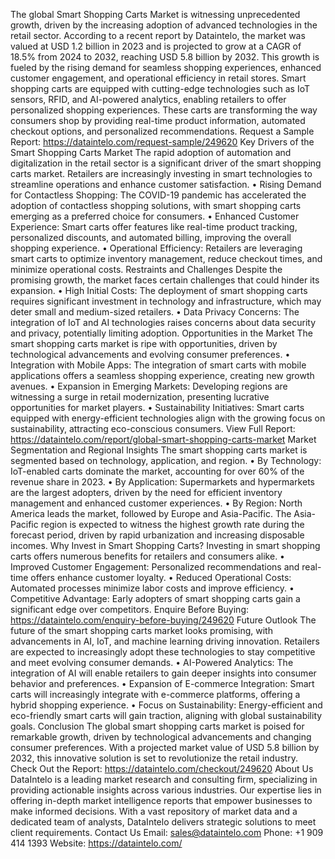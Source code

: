 The global Smart Shopping Carts Market is witnessing unprecedented growth, driven by the increasing adoption of advanced technologies in the retail sector. According to a recent report by Dataintelo, the market was valued at USD 1.2 billion in 2023 and is projected to grow at a CAGR of 18.5% from 2024 to 2032, reaching USD 5.8 billion by 2032. This growth is fueled by the rising demand for seamless shopping experiences, enhanced customer engagement, and operational efficiency in retail stores.
Smart shopping carts are equipped with cutting-edge technologies such as IoT sensors, RFID, and AI-powered analytics, enabling retailers to offer personalized shopping experiences. These carts are transforming the way consumers shop by providing real-time product information, automated checkout options, and personalized recommendations.
Request a Sample Report: https://dataintelo.com/request-sample/249620
Key Drivers of the Smart Shopping Carts Market
The rapid adoption of automation and digitalization in the retail sector is a significant driver of the smart shopping carts market. Retailers are increasingly investing in smart technologies to streamline operations and enhance customer satisfaction.
•	Rising Demand for Contactless Shopping: The COVID-19 pandemic has accelerated the adoption of contactless shopping solutions, with smart shopping carts emerging as a preferred choice for consumers.
•	Enhanced Customer Experience: Smart carts offer features like real-time product tracking, personalized discounts, and automated billing, improving the overall shopping experience.
•	Operational Efficiency: Retailers are leveraging smart carts to optimize inventory management, reduce checkout times, and minimize operational costs.
Restraints and Challenges
Despite the promising growth, the market faces certain challenges that could hinder its expansion.
•	High Initial Costs: The deployment of smart shopping carts requires significant investment in technology and infrastructure, which may deter small and medium-sized retailers.
•	Data Privacy Concerns: The integration of IoT and AI technologies raises concerns about data security and privacy, potentially limiting adoption.
Opportunities in the Market
The smart shopping carts market is ripe with opportunities, driven by technological advancements and evolving consumer preferences.
•	Integration with Mobile Apps: The integration of smart carts with mobile applications offers a seamless shopping experience, creating new growth avenues.
•	Expansion in Emerging Markets: Developing regions are witnessing a surge in retail modernization, presenting lucrative opportunities for market players.
•	Sustainability Initiatives: Smart carts equipped with energy-efficient technologies align with the growing focus on sustainability, attracting eco-conscious consumers.
View Full Report: https://dataintelo.com/report/global-smart-shopping-carts-market
Market Segmentation and Regional Insights
The smart shopping carts market is segmented based on technology, application, and region.
•	By Technology: IoT-enabled carts dominate the market, accounting for over 60% of the revenue share in 2023.
•	By Application: Supermarkets and hypermarkets are the largest adopters, driven by the need for efficient inventory management and enhanced customer experiences.
•	By Region: North America leads the market, followed by Europe and Asia-Pacific. The Asia-Pacific region is expected to witness the highest growth rate during the forecast period, driven by rapid urbanization and increasing disposable incomes.
Why Invest in Smart Shopping Carts?
Investing in smart shopping carts offers numerous benefits for retailers and consumers alike.
•	Improved Customer Engagement: Personalized recommendations and real-time offers enhance customer loyalty.
•	Reduced Operational Costs: Automated processes minimize labor costs and improve efficiency.
•	Competitive Advantage: Early adopters of smart shopping carts gain a significant edge over competitors.
Enquire Before Buying: https://dataintelo.com/enquiry-before-buying/249620
Future Outlook
The future of the smart shopping carts market looks promising, with advancements in AI, IoT, and machine learning driving innovation. Retailers are expected to increasingly adopt these technologies to stay competitive and meet evolving consumer demands.
•	AI-Powered Analytics: The integration of AI will enable retailers to gain deeper insights into consumer behavior and preferences.
•	Expansion of E-commerce Integration: Smart carts will increasingly integrate with e-commerce platforms, offering a hybrid shopping experience.
•	Focus on Sustainability: Energy-efficient and eco-friendly smart carts will gain traction, aligning with global sustainability goals.
Conclusion
The global smart shopping carts market is poised for remarkable growth, driven by technological advancements and changing consumer preferences. With a projected market value of USD 5.8 billion by 2032, this innovative solution is set to revolutionize the retail industry.
Check Out the Report: https://dataintelo.com/checkout/249620
About Us
DataIntelo is a leading market research and consulting firm, specializing in providing actionable insights across various industries. Our expertise lies in offering in-depth market intelligence reports that empower businesses to make informed decisions. With a vast repository of market data and a dedicated team of analysts, DataIntelo delivers strategic solutions to meet client requirements.
Contact Us
Email: sales@dataintelo.com
Phone: +1 909 414 1393
Website: https://dataintelo.com/
